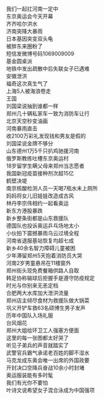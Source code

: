 我们一起扛河南一定中  
东京奥运会今天开幕  
齐齐哈尔洪水  
济南突降大暴雨  
日本基因突变双头龟  
被胖东来圈粉了  
短信发微博号码1069009009  
基金圆桌派  
地铁中发出疏散中后失联女子已遇难  
安徽泄洪  
福奇这次真生气了  
上海5人被海浪卷走  
王国  
刘国梁说抽到谁都一样  
郑州几十辆私家车一致为消防车让行  
北京天空秒变油画  
河南暴雨直击  
收2100万彩礼发现钱和男友是假的  
刘国梁说金牌不够分  
山东德州1万5千只扒鸡驰援河南  
俄罗斯教练吐槽东京奥运村  
18岁留学生瞒父母来郑州当志愿者  
我国新冠疫苗接种剂次超15亿  
鹤壁决堤  
南京核酸检测人员一天喝7瓶水未上厕所  
妈妈将女儿旧娃娃改造成古风  
林丹李宗伟相约一起看奥运  
新东方港股暴跌  
新乡整条街都是山东救援队  
德国队也投诉奥运乒乓场地太小  
小伙拍下震撼暴雨乌云过境全程  
河南省退服基站恢复均超七成  
新乡40余名智力障碍儿童被困  
少年滞留郑州5天抱着消防员大哭  
河南2岁男童悬吊在11楼窗外  
郑州街头现免费餐箱供路人自取  
韩足协称输球后拒握手是遵守防疫规定  
时光与你别来无恙定档  
合肥两大水库加大泄洪流量  
郑州店主倾尽食材为救援队做大锅菜  
巩义开铲车救63名硕博生男子发声  
历年中国队入场礼服  
台风烟花  
郑州大姐给环卫工人强塞方便面  
这里的每一张图都太好哭了  
听见子弟兵的声音就踏实了  
武警官兵霸气承诺老百姓的脚不湿水  
马克龙成东奥会唯一出席的外国政要  
开封决口空降兵奋战10余小时封堵  
奥运服装能有多时髦  
我们有光你不要怕  
叶诗文说希望女子混合泳成为中国强项  
